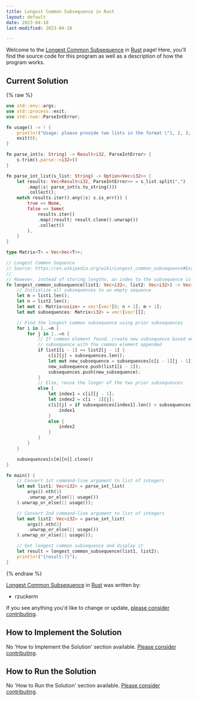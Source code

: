 ```yaml
---
title: Longest Common Subsequence in Rust
layout: default
date: 2023-04-18
last-modified: 2023-04-18

---
```


Welcome to the [Longest Common Subsequence](https://sampleprograms.io/projects/longest-common-subsequence) in [Rust](https://sampleprograms.io/languages/rust) page! Here, you'll find the source code for this program as well as a description of how the program works.

## Current Solution

{% raw %}

```rust
use std::env::args;
use std::process::exit;
use std::num::ParseIntError;

fn usage() -> ! {
    println!("Usage: please provide two lists in the format \"1, 2, 3, 4, 5\"");
    exit(0);
}

fn parse_int(s: String) -> Result<i32, ParseIntError> {
    s.trim().parse::<i32>()
}

fn parse_int_list(s_list: String) -> Option<Vec<i32>> {
    let results: Vec<Result<i32, ParseIntError>> = s_list.split(",")
        .map(|s| parse_int(s.to_string()))
        .collect();
    match results.iter().any(|s| s.is_err()) {
        true => None,
        false => Some(
            results.iter()
            .map(|result| result.clone().unwrap())
            .collect()
        ),
    }
}

type Matrix<T> = Vec<Vec<T>>;

// Longest Common Sequence
// Source: https://en.wikipedia.org/wiki/Longest_common_subsequence#Example_in_C#
//
// However, instead of storing lengths, an index to the subsequence is stored
fn longest_common_subsequence(list1: Vec<i32>, list2: Vec<i32>) -> Vec<i32> {
    // Initialize all subsequences to an empty sequence
    let m = list1.len();
    let n = list2.len();
    let mut c: Matrix<usize> = vec![vec![0; n + 1]; m + 1];
    let mut subsequences: Matrix<i32> = vec![vec![]];

    // Find the longest common subsequence using prior subsequences
    for i in 1..=m {
        for j in 1..=n {
            // If common element found, create new subsequence based on prior
            // subsequence with the common element appended
            if list1[i - 1] == list2[j - 1] {
                c[i][j] = subsequences.len();
                let mut new_subsequence = subsequences[c[i - 1][j - 1]].clone();
                new_subsequence.push(list1[i - 1]);
                subsequences.push(new_subsequence);
            }
            // Else, reuse the longer of the two prior subsequences
            else {
                let index1 = c[i][j - 1];
                let index2 = c[i - 1][j];
                c[i][j] = if subsequences[index1].len() > subsequences[index2].len() {
                    index1
                }
                else {
                    index2
                }
            }
        }
    }

    subsequences[c[m][n]].clone()
}

fn main() {
    // Convert 1st command-line argument to list of integers
    let mut list1: Vec<i32> = parse_int_list(
        args().nth(1)
        .unwrap_or_else(|| usage())
    ).unwrap_or_else(|| usage());

    // Convert 2nd command-line argument to list of integers
    let mut list2: Vec<i32> = parse_int_list(
        args().nth(2)
        .unwrap_or_else(|| usage())
    ).unwrap_or_else(|| usage());

    // Get longest common subsequence and display it
    let result = longest_common_subsequence(list1, list2);
    println!("{result:?}");
}
```

{% endraw %}

[Longest Common Subsequence](https://sampleprograms.io/projects/longest-common-subsequence) in [Rust](https://sampleprograms.io/languages/rust) was written by:

- rzuckerm

If you see anything you'd like to change or update, [please consider contributing](https://github.com/TheRenegadeCoder/sample-programs).

## How to Implement the Solution

No 'How to Implement the Solution' section available. [Please consider contributing](https://github.com/TheRenegadeCoder/sample-programs-website).

## How to Run the Solution

No 'How to Run the Solution' section available. [Please consider contributing](https://github.com/TheRenegadeCoder/sample-programs-website).